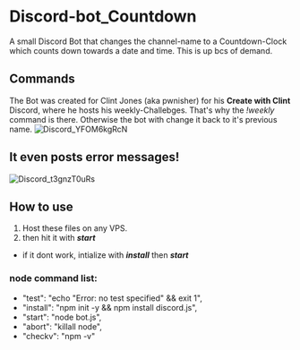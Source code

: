 # Discord-bot_Countdown
A small Discord Bot that changes the channel-name to a Countdown-Clock which counts down towards a date and time. This is up bcs of demand.

## Commands
The Bot was created for Clint Jones (aka pwnisher) for his **Create with Clint** Discord, where he hosts his weekly-Challebges. That's why the *!weekly* command is there.
Otherwise the bot with change it back to it's previous name.
![Discord_YFOM6kgRcN](https://user-images.githubusercontent.com/39304197/109067877-63e2c780-76ef-11eb-8792-00d465a31282.png)

## It even posts error messages!

![Discord_t3gnzT0uRs](https://user-images.githubusercontent.com/39304197/109068533-49f5b480-76f0-11eb-85dd-252439e6336a.png)

## How to use

1. Host these files on any VPS.
2. then hit it with __*start*__
  * if it dont work, intialize with __*install*__  then __*start*__

### **node command list:**
   * "test": "echo \"Error: no test specified\" && exit 1",
   * "install": "npm init -y && npm install discord.js",
   * "start": "node bot.js",
   * "abort": "killall node",
   * "checkv": "npm -v"
